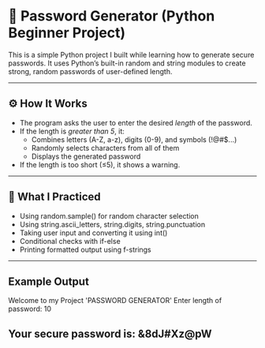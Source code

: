 # 🔐 Password Generator (Python Beginner Project)

This is a simple Python project I built while learning how to generate secure passwords. It uses Python’s built-in random and string modules to create strong, random passwords of user-defined length.

---

## ⚙️ How It Works

- The program asks the user to enter the desired *length* of the password.
- If the length is *greater than 5*, it:
  - Combines letters (A-Z, a-z), digits (0-9), and symbols (!@#$...)
  - Randomly selects characters from all of them
  - Displays the generated password
- If the length is too short (≤5), it shows a warning.

---

## 🧠 What I Practiced

- Using random.sample() for random character selection  
- Using string.ascii_letters, string.digits, string.punctuation  
- Taking user input and converting it using int()  
- Conditional checks with if-else  
- Printing formatted output using f-strings

---
## Example Output
Welcome to my Project 'PASSWORD GENERATOR'
Enter length of password: 10

Your secure password is:
&8dJ#Xz@pW
---

